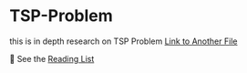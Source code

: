 # TSP-Problem

this is in depth research on TSP Problem
[Link to Another File](./tsp_overview.md)

📖 See the [Reading List](./MarkDowns/reading-list.md)
